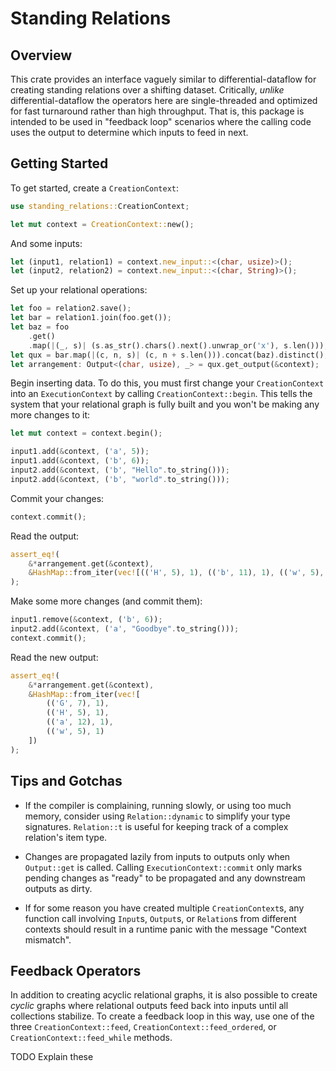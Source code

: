 # Standing Relations
## Overview
This crate provides an interface vaguely similar to differential-dataflow for creating standing
relations over a shifting dataset.
Critically, _unlike_ differential-dataflow the operators here are single-threaded and optimized for
fast turnaround rather than high throughput. That is, this package is intended to be used in
"feedback loop" scenarios where the calling code uses the output to determine which inputs to feed
in next.

## Getting Started
To get started, create a `CreationContext`:

```rust
use standing_relations::CreationContext;

let mut context = CreationContext::new();
```

And some inputs:

```rust
let (input1, relation1) = context.new_input::<(char, usize)>();
let (input2, relation2) = context.new_input::<(char, String)>();
```

Set up your relational operations:

```rust
let foo = relation2.save();
let bar = relation1.join(foo.get());
let baz = foo
    .get()
    .map(|(_, s)| (s.as_str().chars().next().unwrap_or('x'), s.len()));
let qux = bar.map(|(c, n, s)| (c, n + s.len())).concat(baz).distinct();
let arrangement: Output<(char, usize), _> = qux.get_output(&context);
```

Begin inserting data. To do this, you must first change your `CreationContext` into an
`ExecutionContext` by calling `CreationContext::begin`. This tells the system that your relational
graph is fully built and you won't be making any more changes to it:

```rust
let mut context = context.begin();

input1.add(&context, ('a', 5));
input1.add(&context, ('b', 6));
input2.add(&context, ('b', "Hello".to_string()));
input2.add(&context, ('b', "world".to_string()));
```

Commit your changes:

```rust
context.commit();
```

Read the output:

```rust
assert_eq!(
    &*arrangement.get(&context),
    &HashMap::from_iter(vec![(('H', 5), 1), (('b', 11), 1), (('w', 5), 1)])
);
```

Make some more changes (and commit them):

```rust
input1.remove(&context, ('b', 6));
input2.add(&context, ('a', "Goodbye".to_string()));
context.commit();
```

Read the new output:
```rust
assert_eq!(
    &*arrangement.get(&context),
    &HashMap::from_iter(vec![
        (('G', 7), 1),
        (('H', 5), 1),
        (('a', 12), 1),
        (('w', 5), 1)
    ])
);
```

## Tips and Gotchas
* If the compiler is complaining, running slowly, or using too much memory, consider using
`Relation::dynamic` to simplify your type signatures. `Relation::t` is useful for keeping track of
a complex relation's item type.

* Changes are propagated lazily from inputs to outputs only when `Output::get` is
called. Calling `ExecutionContext::commit` only marks pending changes as "ready" to be propagated
and any downstream outputs as dirty.

* If for some reason you have created multiple `CreationContext`s, any function call involving
`Input`s, `Output`s, or `Relation`s from different contexts should result in a runtime panic with
the message "Context mismatch".

## Feedback Operators
In addition to creating acyclic relational graphs, it is also possible to create _cyclic_ graphs
where relational outputs feed back into inputs until all collections stabilize. To create a feedback
loop in this way, use one of the three `CreationContext::feed`, `CreationContext::feed_ordered`, or
`CreationContext::feed_while` methods.

TODO Explain these
